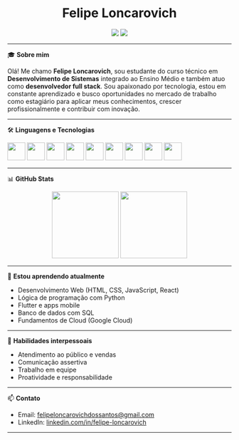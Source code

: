 <h1 align="center">Felipe Loncarovich</h1>

<p align="center">
  <img src="https://img.shields.io/badge/Estudante-Técnico%20em%20Desenvolvimento%20de%20Sistemas-blue" />
  <img src="https://img.shields.io/badge/Desenvolvedor-Full%20Stack-critical" />
</p>

---

🎓 **Sobre mim**

Olá! Me chamo **Felipe Loncarovich**, sou estudante do curso técnico em **Desenvolvimento de Sistemas** integrado ao Ensino Médio e também atuo como **desenvolvedor full stack**. Sou apaixonado por tecnologia, estou em constante aprendizado e busco oportunidades no mercado de trabalho como estagiário para aplicar meus conhecimentos, crescer profissionalmente e contribuir com inovação.

---

🛠️ **Linguagens e Tecnologias**
<p>
  <img src="https://cdn.jsdelivr.net/gh/devicons/devicon/icons/html5/html5-original.svg" width="40"/>
  <img src="https://cdn.jsdelivr.net/gh/devicons/devicon/icons/css3/css3-original.svg" width="40"/>
  <img src="https://cdn.jsdelivr.net/gh/devicons/devicon/icons/javascript/javascript-original.svg" width="40"/>
  <img src="https://cdn.jsdelivr.net/gh/devicons/devicon/icons/react/react-original.svg" width="40"/>
  <img src="https://cdn.jsdelivr.net/gh/devicons/devicon/icons/git/git-original.svg" width="40"/>
  <img src="https://cdn.jsdelivr.net/gh/devicons/devicon/icons/flutter/flutter-original.svg" width="40"/>
  <img src="https://cdn.jsdelivr.net/gh/devicons/devicon/icons/python/python-original.svg" width="40"/>
  <img src="https://cdn.jsdelivr.net/gh/devicons/devicon/icons/mysql/mysql-original.svg" width="40"/>
  <img src="https://cdn.jsdelivr.net/gh/devicons/devicon/icons/googlecloud/googlecloud-original.svg" width="40"/>
</p>

---

📊 **GitHub Stats**

<p align="center">
  <img height="150em" src="https://github-readme-stats.vercel.app/api?username=floncarovich11&show_icons=true&theme=tokyonight"/>
  <img height="150em" src="https://github-readme-stats.vercel.app/api/top-langs/?username=floncarovich11&layout=compact&langs_count=8&theme=tokyonight"/>
</p>

---

🌱 **Estou aprendendo atualmente**
- Desenvolvimento Web (HTML, CSS, JavaScript, React)
- Lógica de programação com Python
- Flutter e apps mobile
- Banco de dados com SQL
- Fundamentos de Cloud (Google Cloud)

---

🤝 **Habilidades interpessoais**
- Atendimento ao público e vendas
- Comunicação assertiva
- Trabalho em equipe
- Proatividade e responsabilidade

---

📫 **Contato**
- Email: felipeloncarovichdossantos@gmail.com  
- LinkedIn: [linkedin.com/in/felipe-loncarovich](https://www.linkedin.com/in/felipeloncarovich/)


---

<!--
**floncarovich11/floncarovich11** is a ✨ special ✨ repository because its `README.md` appears on your GitHub profile.
-->
